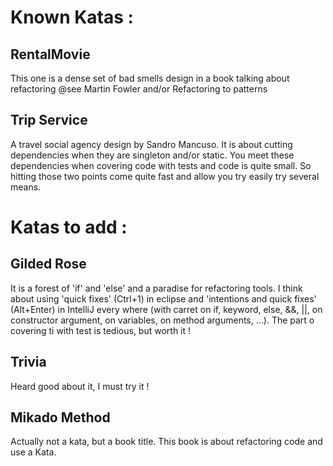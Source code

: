# Known Katas :

## RentalMovie
This one is a dense set of bad smells design in a book talking about refactoring
@see Martin Fowler and/or Refactoring to patterns

## Trip Service
A travel social agency design by Sandro Mancuso.
It is about cutting dependencies when they are singleton and/or static.
You meet these dependencies when covering code with tests and code is quite small.
So hitting those two points come quite fast and allow you try easily try several means.

# Katas to add :

## Gilded Rose
It is a forest of 'if' and 'else' and a paradise for refactoring tools.
I think about using 'quick fixes' (Ctrl+1) in eclipse and 'intentions and quick fixes' (Alt+Enter) in IntelliJ every where (with carret on if, keyword, else, &&, ||, on constructor argument, on variables, on method arguments, ...).
The part o covering ti with test is tedious, but worth it !

## Trivia
Heard good about it, I must try it !

## Mikado Method
Actually not a kata, but a book title.
This book is about refactoring code and use a Kata.
